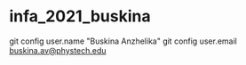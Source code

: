 # infa_2021_buskina
git config user.name "Buskina Anzhelika"
git config user.email buskina.av@phystech.edu